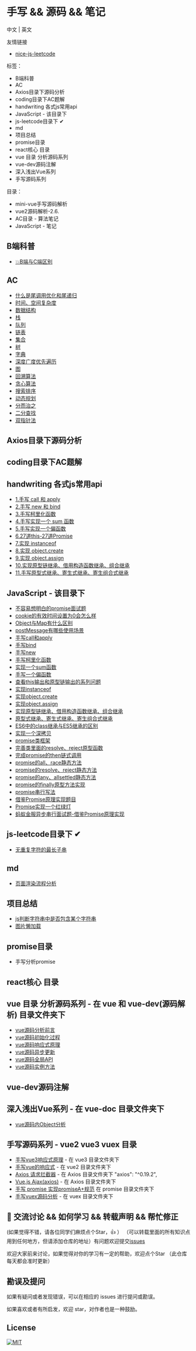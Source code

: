 # 手写 && 源码 && 笔记

中文 | 英文

友情链接

- [nice-js-leetcode](https://github.com/nice-people-frontend-community/nice-js-leetcode)

标签：

- B端科普
- AC
- Axios目录下源码分析
- coding目录下AC题解
- handwriting 各式js常用api
- JavaScript - 该目录下
- js-leetcode目录下 ✔
- md
- 项目总结
- promise目录
- react核心 目录
- vue 目录 分析源码系列
- vue-dev源码注解
- 深入浅出Vue系列
- 手写源码系列

目录：

- mini-vue手写源码解析
- vue2源码解析-2.6.
- AC目录 - 算法笔记
- JavaScript - 笔记

## B端科普

- [💥B端与C端区别](./B端科普/B端与C端区别.md)

## AC

- [什么是尾调用优化和尾递归](./AC/什么是尾调用优化和尾递归.md)
- [时间、空间复杂度](./AC/时间、空间复杂度.md)
- [数据结构](./AC/数据结构.md)
- [栈](./AC/栈.md)
- [队列](./AC/队列.md)
- [链表](./AC/链表.md)
- [集合](./AC/集合.md)
- [树](./AC/树.md)
- [字典](./AC/字典.md)
- [深度广度优先遍历](./AC/深度广度优先遍历.md)
- [图](./AC/图.md)
- [回溯算法](./AC/回溯算法.md)
- [贪心算法](./AC/贪心算法.md)
- [搜索排序](./AC/搜索排序.md)
- [动态规划](./AC/动态规划.md)
- [分而治之](./AC/分而治之.md)
- [二分查找](./AC/二分查找.md)
- [双指针法](./AC/双指针法.md)


## Axios目录下源码分析

## coding目录下AC题解

## handwriting 各式js常用api

- [1.手写 call 和 apply](https://github.com/webVueBlog/mini-vue/issues/3)
- [2.手写 new 和 bind](https://github.com/webVueBlog/mini-vue/issues/4)
- [3.手写柯里化函数](https://github.com/webVueBlog/mini-vue/issues/5)
- [4.手写实现一个 sum 函数](https://github.com/webVueBlog/mini-vue/issues/6)
- [5.手写实现一个偏函数](https://github.com/webVueBlog/mini-vue/issues/7)
- [6.27道this-27道Promise](https://github.com/webVueBlog/mini-vue/issues/8)
- [7.实现 instanceof](https://github.com/webVueBlog/mini-vue/issues/9)
- [8.实现 object.create](https://github.com/webVueBlog/mini-vue/issues/10)
- [9.实现 object.assign](https://github.com/webVueBlog/mini-vue/issues/13)
- [10.实现原型链继承、借用构造函数继承、组合继承](https://github.com/webVueBlog/mini-vue/issues/14)
- [11.手写原型式继承、寄生式继承、寄生组合式继承](https://github.com/webVueBlog/mini-vue/issues/15)

## JavaScript - 该目录下

- [不容易想明白的promise面试题](./JavaScript/不容易想明白的promise面试题.js)
- [cookie的有效时间设置为0会怎么样](./JavaScript/cookie的有效时间设置为0会怎么样.md)
- [Object与Map有什么区别](./JavaScript/Object与Map有什么区别.md)
- [postMessage有哪些使用场景](./JavaScript/postMessage有哪些使用场景.md)
- [手写call和apply](./JavaScript/手写call和apply.md)
- [手写bind](./JavaScript/手写bind.md)
- [手写new](./JavaScript/手写new.md)
- [手写柯里化函数](./JavaScript/手写柯里化函数.md)
- [实现一个sum函数](./JavaScript/实现一个sum函数.md)
- [手写一个偏函数](./JavaScript/手写一个偏函数.md)
- [查看this输出和原型链输出的系列问题](./JavaScript/查看this输出和原型链输出的系列问题.md)
- [实现instanceof](./JavaScript/实现instanceof.md)
- [实现object.create](./JavaScript/实现object.create.md)
- [实现object.assign](./JavaScript/实现object.assign.md)
- [实现原型链继承、借用构造函数继承、组合继承](./JavaScript/实现原型链继承、借用构造函数继承、组合继承.md)
- [原型式继承、寄生式继承、寄生组合式继承](./JavaScript/原型式继承、寄生式继承、寄生组合式继承.md)
- [ES6中的class继承与ES5继承的区别](./JavaScript/ES6中的class继承与ES5继承的区别.md)
- [实现一个深拷贝](./JavaScript/实现一个深拷贝.md)
- [promise类框架](./JavaScript/promise类框架.md)
- [完善类里面的resolve、reject原型函数](./JavaScript/完善类里面的resolve、reject原型函数.md)
- [完成promise的then链式调用](./JavaScript/完成promise的then链式调用.md)
- [promise的all、race静态方法](./JavaScript/promise的all、race静态方法.md)
- [promise的resolve、reject静态方法](./JavaScript/promise的resolve、reject静态方法.md)
- [promise的any、allsettled静态方法](./JavaScript/promise的any、allsettled静态方法.md)
- [promise的finally原型方法实现](./JavaScript/promise的finally原型方法实现.md)
- [promise串行写法](./JavaScript/promise串行写法.md)
- [借鉴Promise原理实现题目](./JavaScript/借鉴Promise原理实现题目.md)
- [Promise实现一个红绿灯](./JavaScript/Promise实现一个红绿灯.md)
- [蚂蚁金服异步串行面试题-借鉴Promise原理实现](./JavaScript/蚂蚁金服异步串行面试题-借鉴Promise原理实现.md)


## js-leetcode目录下 ✔

- [无重复字符的最长子串](./js-leetcode/无重复字符的最长子串.js)

## md

- [页面渲染流程分析](./md/页面渲染流程分析.md)

## 项目总结

- [js判断字符串中是否包含某个字符串](./project/内容限制/js判断字符串中是否包含某个字符串.md)
- [图片懒加载](./project/图片懒加载.md)

## promise目录

- 手写分析promise

## react核心 目录

## vue 目录 分析源码系列 - 在 vue 和 vue-dev(源码解析) 目录文件夹下
 
- [vue源码分析前言](./vue/vue源码分析前言.md)
- [vue源码初始化过程](./vue/vue源码初始化过程.md)
- [vue源码响应式原理](./vue/vue源码响应式原理.md)
- [vue源码异步更新](./vue/vue源码异步更新.md)
- [vue源码全局API](./vue/vue源码全局API.md)
- [vue源码实例方法](./vue/vue源码实例方法.md)

## vue-dev源码注解

## 深入浅出Vue系列 - 在 vue-doc 目录文件夹下

- [vue源码内Object分析](./vue-doc/Object.md)

## 手写源码系列 - vue2 vue3  vuex 目录

- [手写vue3响应式原理](./vue3/index.md) - 在 vue3 目录文件夹下
- [手写vue的响应式](./vue2/index.md) - 在 vue2 目录文件夹下
- [Axios 请求拦截器](./Axios/index.md) - 在 Axios 目录文件夹下 "axios": "^0.19.2",
- [Vue.js Ajax(axios)](./Axios/axios.md) - 在 Axios 目录文件夹下
- [手写 promise 实现promiseA+规范](./promise/src/index.md) 在 promise 目录文件夹下
- [手写vuex源码分析](./vuex/index.md) - 在 vuex 目录文件夹下


## 🐤 交流讨论 && 如何学习 && 转载声明 && 帮忙修正

(如果觉得不错，请各位同学们麻烦点个Star，👍 ） （可以转载里面的所有知识点用到任何地方，但请添加仓库的地址）有问题欢迎提交[issues](https://github.com/webVueBlog/mini-vue/issues)

欢迎大家前来讨论，如果觉得对你的学习有一定的帮助，欢迎点个Star （此仓库每天都会准时更新）

## 勘误及提问

如果有疑问或者发现错误，可以在相应的 issues 进行提问或勘误。

如果喜欢或者有所启发，欢迎 star，对作者也是一种鼓励。

## License
[![MIT](http://api.haizlin.cn/api?mod=interview&ctr=issues&act=generateSVG&type=a.svg)](https://github.com/webVueBlog/interview-answe)
